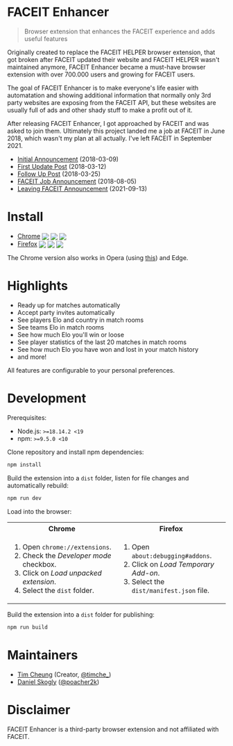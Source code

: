 # FACEIT Enhancer

> Browser extension that enhances the FACEIT experience and adds useful features

Originally created to replace the FACEIT HELPER browser extension, that got broken after FACEIT updated their website and FACEIT HELPER wasn't maintained anymore, FACEIT Enhancer became a must-have browser extension with over 700.000 users and growing for FACEIT users.

The goal of FACEIT Enhancer is to make everyone's life easier with automatation and showing additional information that normally only 3rd party websites are exposing from the FACEIT API, but these websites are usually full of ads and other shady stuff to make a profit out of it.

After releasing FACEIT Enhancer, I got approached by FACEIT and was asked to join them. Ultimately this project landed me a job at FACEIT in June 2018, which wasn't my plan at all actually. I've left FACEIT in September 2021.

- [Initial Announcement](https://www.reddit.com/r/GlobalOffensive/comments/82eq8j/ive_developed_faceit_enhancer_to_enhance_the/) (2018-03-09)
- [First Update Post](https://www.reddit.com/r/GlobalOffensive/comments/83pdza/update_faceit_enhancer_now_shows_player_country/) (2018-03-12)
- [Follow Up Post](https://www.reddit.com/r/GlobalOffensive/comments/872nl8/ive_developed_faceit_enhancer_to_enhance_the/) (2018-03-25)
- [FACEIT Job Announcement](https://www.reddit.com/r/FACEITEnhancer/comments/8jvh8x/i_will_soon_work_at_faceit_thanks_to_you_guys/) (2018-08-05)
- [Leaving FACEIT Announcement](https://twitter.com/timche_/status/1437437603456897033) (2021-09-13)

# Install

- [Chrome](https://chrome.google.com/webstore/detail/faceit-enhancer/mokknliiomknodkdmpcellamkopbdmao) <img valign="middle" src="https://img.shields.io/chrome-web-store/v/mokknliiomknodkdmpcellamkopbdmao?label=%20"> <img valign="middle" src="https://img.shields.io/chrome-web-store/users/mokknliiomknodkdmpcellamkopbdmao"> <img valign="middle" src="https://img.shields.io/chrome-web-store/rating/mokknliiomknodkdmpcellamkopbdmao">
- [Firefox](https://addons.mozilla.org/en-US/firefox/addon/faceit-enhancer/) <img valign="middle" src="https://img.shields.io/amo/v/faceit-enhancer?label=%20"> <img valign="middle" src="https://img.shields.io/amo/users/faceit-enhancer"> <img valign="middle" src="https://img.shields.io/amo/rating/faceit-enhancer">

The Chrome version also works in Opera (using [this](https://addons.opera.com/en/extensions/details/download-chrome-extension-9/)) and Edge.

# Highlights

- Ready up for matches automatically
- Accept party invites automatically
- See players Elo and country in match rooms
- See teams Elo in match rooms
- See how much Elo you'll win or loose
- See player statistics of the last 20 matches in match rooms
- See how much Elo you have won and lost in your match history
- and more!

All features are configurable to your personal preferences.

# Development

Prerequisites:

- Node.js: `>=18.14.2 <19`
- npm: `>=9.5.0 <10`

Clone repository and install npm dependencies:

```sh
npm install
```

Build the extension into a `dist` folder, listen for file changes and automatically rebuild:

```sh
npm run dev
```

Load into the browser:

<table>
  <tr>
    <th>Chrome</th>
    <th>Firefox</th>
  </tr>
  <tr>
    <td width="50%">
      <ol>
        <li>Open <code>chrome://extensions</code>.</li>
        <li>Check the <i>Developer mode</i> checkbox.</li>
        <li>Click on <i>Load unpacked extension</i>.</li>
        <li>Select the <code>dist</code> folder.</li>
      </ol>
    </td>
    <td width="50%">
      <ol>
        <li>Open <code>about:debugging#addons</code>.</li>
        <li>Click on <i>Load Temporary Add-on</i>.</li>
        <li>Select the <code>dist/manifest.json</code> file.</li>
      </ol>
    </td>
  </tr>
</table>

Build the extension into a `dist` folder for publishing:

```sh
npm run build
```

# Maintainers

- [Tim Cheung](https://github.com/timche) (Creator, [@timche\_](https://twitter.com/timche_))
- [Daniel Skogly](https://github.com/poacher2k) ([@poacher2k](https://twitter.com/poacher2k))

# Disclaimer

FACEIT Enhancer is a third-party browser extension and not affiliated with FACEIT.
